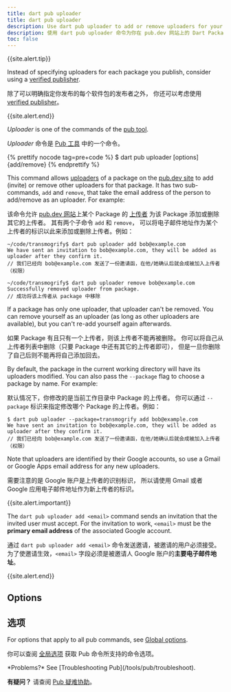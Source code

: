 ```yaml
---
title: dart pub uploader
title: dart pub uploader
description: Use dart pub uploader to add or remove uploaders for your Dart package on the pub.dev site.
description: 使用 dart pub uploader 命令为你在 pub.dev 网站上的 Dart Package 添加或删除上传者。
toc: false
---
```


{{site.alert.tip}}

  Instead of specifying uploaders for each package you publish,
  consider using a
  [verified publisher](/tools/pub/verified-publishers).

  除了可以明确指定你发布的每个软件包的发布者之外，
  你还可以考虑使用 [verified publisher](/tools/pub/verified-publishers)。

{{site.alert.end}}

_Uploader_ is one of the commands of the [pub tool](/tools/pub/cmd).

_Uploader_ 命令是 [Pub 工具](/tools/pub/cmd) 中的一个命令。

{% prettify nocode tag=pre+code %}
$ dart pub uploader [options] {add/remove} <email>
{% endprettify %}

This command allows
[uploaders](/tools/pub/glossary#uploader) of a
package on the [pub.dev site]({{site.pub}}) to add (invite) or remove
other uploaders for that package. It has two sub-commands,
`add` and `remove`, that take the email address of the person to
add/remove as an uploader. For example:

该命令允许 [pub.dev 网站]({{site.pub}})上某个 Package 的 [上传者](/tools/pub/glossary#uploader) 
为该 Package 添加或删除其它的上传者。
其有两个子命令 `add` 和 `remove`，
可以将电子邮件地址作为某个上传者的标识以此来添加或删除上传者。例如：

```terminal
~/code/transmogrify$ dart pub uploader add bob@example.com
We have sent an invitation to bob@example.com, they will be added as uploader after they confirm it.
// 我们已经向 bob@example.com 发送了一份邀请函，在他/她确认后就会成被加入上传者（权限）

~/code/transmogrify$ dart pub uploader remove bob@example.com
Successfully removed uploader from package.
// 成功将该上传者从 package 中移除
```

If a package has only one uploader, that uploader can't be removed. You can
remove yourself as an uploader (as long as other uploaders are available),
but you can't re-add yourself again afterwards.

如果 Package 有且只有一个上传者，则该上传者不能再被删除。
你可以将自己从上传者列表中删除（只要 Package 中还有其它的上传者即可），
但是一旦你删除了自己后则不能再将自己添加回去。

By default, the package in the current working directory will have its
uploaders modified. You can also pass the `--package` flag to choose a
package by name. For example:

默认情况下，你修改的是当前工作目录中 Package 的上传者。
你可以通过 `--package` 标识来指定修改哪个 Package 的上传者。例如：

```terminal
$ dart pub uploader --package=transmogrify add bob@example.com
We have sent an invitation to bob@example.com, they will be added as uploader after they confirm it.
// 我们已经向 bob@example.com 发送了一份邀请函，在他/她确认后就会成被加入上传者（权限）
```

Note that uploaders are identified by their Google accounts, so use a Gmail or
Google Apps email address for any new uploaders.

需要注意的是 Google 账户是上传者的识别标识，
所以请使用 Gmail 或者 Google 应用电子邮件地址作为新上传者的标识。

{{site.alert.important}}

  The `dart pub uploader add <email>` command sends an invitation that
  the invited user must accept.
  For the invitation to work,
  `<email>` must be the **primary email address** of
  the associated Google account.
  
  通过 `dart pub uploader add <email>` 命令发送邀请，被邀请的用户必须接受。
  为了使邀请生效，`<email>` 字段必须是被邀请人
  Google 账户的**主要电子邮件地址**。
  
{{site.alert.end}}

## Options

## 选项

For options that apply to all pub commands, see
[Global options](/tools/pub/cmd#global-options).

你可以查阅 [全局选项](/tools/pub/cmd#global-options) 获取 Pub 命令所支持的命令选项。

<aside class="alert alert-info" markdown="1">
  *Problems?* See [Troubleshooting Pub](/tools/pub/troubleshoot).

  **有疑问？** 请查阅 [Pub 疑难协助](/tools/pub/troubleshoot)。
</aside>
